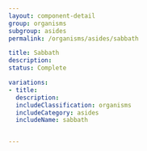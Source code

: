 ```yaml
---
layout: component-detail
group: organisms
subgroup: asides
permalink: /organisms/asides/sabbath

title: Sabbath
description:
status: Complete

variations:
- title:
  description:
  includeClassification: organisms
  includeCategory: asides
  includeName: sabbath


---
```

